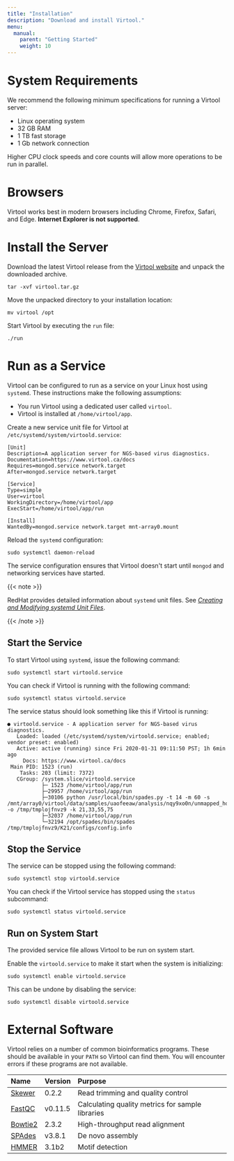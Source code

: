```yaml
---
title: "Installation"
description: "Download and install Virtool."
menu:
  manual:
    parent: "Getting Started"
    weight: 10
---
```


# System Requirements

We recommend the following minimum specifications for running a Virtool server:

- Linux operating system
- 32 GB RAM
- 1 TB fast storage
- 1 Gb network connection

Higher CPU clock speeds and core counts will allow more operations to be run in parallel.

# Browsers

Virtool works best in modern browsers including Chrome, Firefox, Safari, and Edge. **Internet Explorer is not supported**.

# Install the Server

Download the latest Virtool release from the [Virtool website](http://www.virtool.ca "Virtool Website") and unpack the downloaded archive.

```shell
tar -xvf virtool.tar.gz
```

Move the unpacked directory to your installation location:

```shell
mv virtool /opt
```

Start Virtool by executing the `run` file:

```shell
./run
```


# Run as a Service

Virtool can be configured to run as a service on your Linux host using `systemd`. These instructions make the following assumptions:

- You run Virtool using a dedicated user called `virtool`.
- Virtool is installed at `/home/virtool/app`. 

Create a new service unit file for Virtool at `/etc/systemd/system/virtoold.service`:

```text
[Unit]
Description=A application server for NGS-based virus diagnostics.
Documentation=https://www.virtool.ca/docs
Requires=mongod.service network.target
After=mongod.service network.target

[Service]
Type=simple
User=virtool
WorkingDirectory=/home/virtool/app
ExecStart=/home/virtool/app/run

[Install]
WantedBy=mongod.service network.target mnt-array0.mount

```

Reload the `systemd` configuration:
```shell
sudo systemctl daemon-reload
```

The service configuration ensures that Virtool doesn't start until `mongod` and networking services have started. 

{{< note >}}

RedHat provides detailed information about `systemd` unit files. See [_Creating and Modifying systemd Unit Files_](https://access.redhat.com/documentation/en-us/red_hat_enterprise_linux/7/html/system_administrators_guide/sect-managing_services_with_systemd-unit_files).

{{< /note >}}


## Start the Service

To start Virtool using `systemd`,  issue the following command:
```shell
sudo systemctl start virtoold.service
```

You can check if Virtool is running with the following command:
```shell
sudo systemctl status virtoold.service
```

The service status should look something like this if Virtool is running:
```text
● virtoold.service - A application server for NGS-based virus diagnostics.
   Loaded: loaded (/etc/systemd/system/virtoold.service; enabled; vendor preset: enabled)
   Active: active (running) since Fri 2020-01-31 09:11:50 PST; 1h 6min ago
     Docs: https://www.virtool.ca/docs
 Main PID: 1523 (run)
    Tasks: 203 (limit: 7372)
   CGroup: /system.slice/virtoold.service
           ├─ 1523 /home/virtool/app/run
           ├─29957 /home/virtool/app/run
           ├─30106 python /usr/local/bin/spades.py -t 14 -m 60 -s /mnt/array0/virtool/data/samples/uaofeeaw/analysis/nqy9xo0n/unmapped_hosts.fq -o /tmp/tmplojfnvz9 -k 21,33,55,75
           ├─32037 /home/virtool/app/run
           └─32194 /opt/spades/bin/spades /tmp/tmplojfnvz9/K21/configs/config.info

```

## Stop the Service

The service can be stopped using the following command:
```shell
sudo systemctl stop virtoold.service
```

You can check if the Virtool service has stopped using the `status` subcommand:
```shell
sudo systemctl status virtoold.service
```

## Run on System Start

The provided service file allows Virtool to be run on system start.

Enable the `virtoold.service` to make it start when the system is initializing:
```shell
sudo systemctl enable virtoold.service
```

This can be undone by disabling the service:
```shell
sudo systemctl disable virtoold.service
```

# External Software

Virtool relies on a number of common bioinformatics programs. These should be available in your `PATH` so Virtool can find them. You will encounter errors if these programs are not available.

| Name                                                               | Version | Purpose                                          |
| :----------------------------------------------------------------- | :------ | :----------------------------------------------- |
| [Skewer](https://github.com/relipmoc/skewer)                       | 0.2.2   | Read trimming and quality control                |
| [FastQC](http://www.bioinformatics.babraham.ac.uk/projects/fastqc) | v0.11.5 | Calculating quality metrics for sample libraries |
| [Bowtie2](http://bowtie-bio.sourceforge.net/bowtie2/index.shtml)   | 2.3.2   | High-throughput read alignment                   |
| [SPAdes](http://bioinf.spbau.ru/spades)                            | v3.8.1  | De novo assembly                                 |
| [HMMER](http://hmmer.org/)                                         | 3.1b2   | Motif detection                                  |

